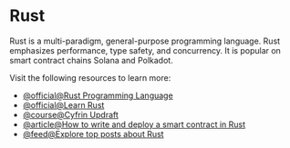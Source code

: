# Rust

Rust is a multi-paradigm, general-purpose programming language. Rust emphasizes performance, type safety, and concurrency. It is popular on smart contract chains Solana and Polkadot.

Visit the following resources to learn more:

- [@official@Rust Programming Language](https://www.rust-lang.org/)
- [@official@Learn Rust](https://www.rust-lang.org/learn)
- [@course@Cyfrin Updraft](https://updraft.cyfrin.io/courses/rust-programming-basics)
- [@article@How to write and deploy a smart contract in Rust](https://docs.near.org/tutorials/nfts/introduction)
- [@feed@Explore top posts about Rust](https://app.daily.dev/tags/rust?ref=roadmapsh)